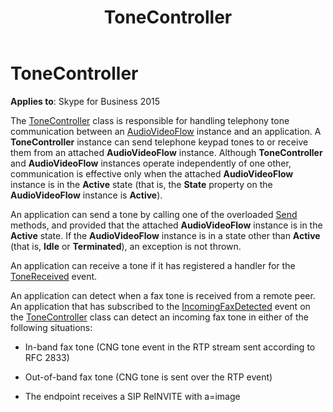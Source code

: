 ﻿---
title: ToneController
TOCTitle: ToneController
ms:assetid: 10a21ab0-e63c-4c71-8ebc-5b57f6b3d523
ms:mtpsurl: https://msdn.microsoft.com/en-us/library/Dn466039(v=office.16)
ms:contentKeyID: 65239975
ms.date: 07/27/2015
mtps_version: v=office.16
---

# ToneController


**Applies to**: Skype for Business 2015

The [ToneController](https://msdn.microsoft.com/en-us/library/hh349643\(v=office.16\)) class is responsible for handling telephony tone communication between an [AudioVideoFlow](https://msdn.microsoft.com/en-us/library/hh383533\(v=office.16\)) instance and an application. A **ToneController** instance can send telephone keypad tones to or receive them from an attached **AudioVideoFlow** instance. Although **ToneController** and **AudioVideoFlow** instances operate independently of one other, communication is effective only when the attached **AudioVideoFlow** instance is in the **Active** state (that is, the **State** property on the **AudioVideoFlow** instance is **Active**).

An application can send a tone by calling one of the overloaded [Send](https://msdn.microsoft.com/en-us/library/hh366136\(v=office.16\)) methods, and provided that the attached **AudioVideoFlow** instance is in the **Active** state. If the **AudioVideoFlow** instance is in a state other than **Active** (that is, **Idle** or **Terminated**), an exception is not thrown.

An application can receive a tone if it has registered a handler for the [ToneReceived](https://msdn.microsoft.com/en-us/library/hh366378\(v=office.16\)) event.

An application can detect when a fax tone is received from a remote peer. An application that has subscribed to the [IncomingFaxDetected](https://msdn.microsoft.com/en-us/library/hh382433\(v=office.16\)) event on the [ToneController](https://msdn.microsoft.com/en-us/library/hh349643\(v=office.16\)) class can detect an incoming fax tone in either of the following situations:

  - In-band fax tone (CNG tone event in the RTP stream sent according to RFC 2833)

  - Out-of-band fax tone (CNG tone is sent over the RTP event)

  - The endpoint receives a SIP ReINVITE with a=image

